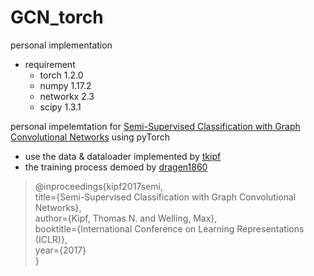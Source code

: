 # GCN_torch

personal implementation

* requirement
  * torch 1.2.0
  * numpy 1.17.2
  * networkx 2.3
  * scipy 1.3.1

personal impelemtation for [Semi-Supervised Classification with Graph Convolutional Networks](http://arxiv.org/abs/1609.02907) using pyTorch

* use the data & dataloader implemented by [tkipf](https://github.com/tkipf/gcn)
* the training process demoed by [dragen1860](https://github.com/dragen1860/GCN-PyTorch)

> @inproceedings{kipf2017semi,  
> title={Semi-Supervised Classification with Graph Convolutional Networks},  
> author={Kipf, Thomas N. and Welling, Max},  
> booktitle={International Conference on Learning Representations (ICLR)},  
> year={2017}  
> }
